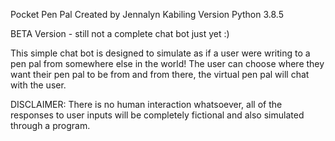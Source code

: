 Pocket Pen Pal
Created by Jennalyn Kabiling 
Version Python 3.8.5 

BETA Version - still not a complete chat bot just yet :)

This simple chat bot is designed to simulate as if a user were writing to a pen pal from somewhere else in the world! The user can choose where they want their pen pal to be from and from there, the virtual pen pal will chat with the user.

DISCLAIMER: There is no human interaction whatsoever, all of the responses to user inputs will be completely fictional and also simulated through a program.
